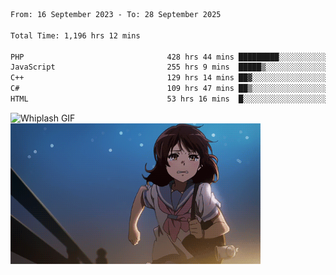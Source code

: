 


  
 
 <!--START_SECTION:waka-->

```txt
From: 16 September 2023 - To: 28 September 2025

Total Time: 1,196 hrs 12 mins

PHP                                428 hrs 44 mins █████████░░░░░░░░░░░░░░░░   35.48 %
JavaScript                         255 hrs 9 mins  █████▒░░░░░░░░░░░░░░░░░░░   21.12 %
C++                                129 hrs 14 mins ██▓░░░░░░░░░░░░░░░░░░░░░░   10.70 %
C#                                 109 hrs 47 mins ██▒░░░░░░░░░░░░░░░░░░░░░░   09.09 %
HTML                               53 hrs 16 mins  █░░░░░░░░░░░░░░░░░░░░░░░░   04.41 %
```

<!--END_SECTION:waka-->

<p>
  <img src="whiplash.gif" alt="Whiplash GIF" width="420" height="500"/>
  <img src="kumiko_run.gif" alt="Kumiko Run GIF" width="400"/>
</p>
